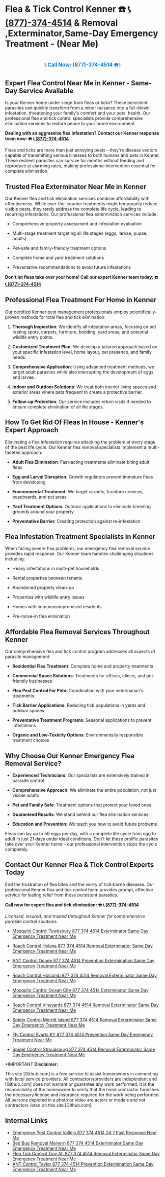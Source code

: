 # Flea & Tick Control Kenner ☎️ [📞 (877)-374-4514](https://pest-control-4514.netlify.app) & Removal ,Exterminator,Same-Day Emergency Treatment - (Near Me) 
# 

<p align="center" style="font-size: 1.2em; font-weight: bold; margin: 20px 0;">
  <a href="https://pest-control-4514.netlify.app" target="_blank" style="color: #007BFF; text-decoration: none;">📞 Call Now: (877)-374-4514 ☎️💧</a>
</p>

## Expert Flea Control Near Me in Kenner - Same-Day Service Available

Is your Kenner home under siege from fleas or ticks? These persistent parasites can quickly transform from a minor nuisance into a full-blown infestation, threatening your family's comfort and your pets' health. Our professional flea and tick control specialists provide comprehensive elimination services to restore peace to your home environment.

**Dealing with an aggressive flea infestation? Contact our Kenner response team now: ☎️ [📞 (877)-374-4514](https://pest-control-4514.netlify.app)**

Fleas and ticks are more than just annoying pests – they're disease vectors capable of transmitting serious illnesses to both humans and pets in Kenner. These resilient parasites can survive for months without feeding and reproduce at alarming rates, making professional intervention essential for complete elimination.

## Trusted Flea Exterminator Near Me in Kenner

Our Kenner flea and tick elimination services combine affordability with effectiveness. While over-the-counter treatments might temporarily reduce visible pests, they rarely address the complete life cycle, leading to recurring infestations. Our professional flea extermination services include:

- Comprehensive property assessment and infestation evaluation  

- Multi-stage treatment targeting all life stages (eggs, larvae, pupae, adults)  

- Pet-safe and family-friendly treatment options  

- Complete home and yard treatment solutions  

- Preventative recommendations to avoid future infestations  

**Don't let fleas take over your home! Call our expert Kenner team today: ☎️ [📞 (877)-374-4514](https://pest-control-4514.netlify.app)**

## Professional Flea Treatment For Home in Kenner

Our certified Kenner pest management professionals employ scientifically-proven methods for total flea and tick elimination:

1. **Thorough Inspection**: We identify all infestation areas, focusing on pet resting spots, carpets, furniture, bedding, yard areas, and potential wildlife entry points.  

2. **Customized Treatment Plan**: We develop a tailored approach based on your specific infestation level, home layout, pet presence, and family needs.  

3. **Comprehensive Application**: Using advanced treatment methods, we target adult parasites while also interrupting the development of eggs and larvae.  

4. **Indoor and Outdoor Solutions**: We treat both interior living spaces and exterior areas where pets frequent to create a protective barrier.  

5. **Follow-up Protection**: Our service includes return visits if needed to ensure complete elimination of all life stages.  

## How To Get Rid Of Fleas In House - Kenner's Expert Approach

Eliminating a flea infestation requires attacking the problem at every stage of the pest life cycle. Our Kenner flea removal specialists implement a multi-faceted approach:

- **Adult Flea Elimination**: Fast-acting treatments eliminate biting adult fleas  

- **Egg and Larval Disruption**: Growth regulators prevent immature fleas from developing  

- **Environmental Treatment**: We target carpets, furniture crevices, baseboards, and pet areas  

- **Yard Treatment Options**: Outdoor applications to eliminate breeding grounds around your property  

- **Preventative Barrier**: Creating protection against re-infestation  

## Flea Infestation Treatment Specialists in Kenner

When facing severe flea problems, our emergency flea removal service provides rapid response. Our Kenner team handles challenging situations including:

- Heavy infestations in multi-pet households  

- Rental properties between tenants  

- Abandoned property clean-up  

- Properties with wildlife entry issues  

- Homes with immunocompromised residents  

- Pre-move-in flea elimination  

## Affordable Flea Removal Services Throughout Kenner

Our comprehensive flea and tick control program addresses all aspects of parasite management:

- **Residential Flea Treatment**: Complete home and property treatments  

- **Commercial Space Solutions**: Treatments for offices, clinics, and pet-friendly businesses  

- **Flea Pest Control For Pets**: Coordination with your veterinarian's treatments  

- **Tick Barrier Applications**: Reducing tick populations in yards and outdoor spaces  

- **Preventative Treatment Programs**: Seasonal applications to prevent infestations  

- **Organic and Low-Toxicity Options**: Environmentally responsible treatment choices  

## Why Choose Our Kenner Emergency Flea Removal Service?

- **Experienced Technicians**: Our specialists are extensively trained in parasite control  

- **Comprehensive Approach**: We eliminate the entire population, not just visible adults  

- **Pet and Family Safe**: Treatment options that protect your loved ones  

- **Guaranteed Results**: We stand behind our flea elimination services  

- **Education and Prevention**: We teach you how to avoid future problems  

Fleas can lay up to 50 eggs per day, with a complete life cycle from egg to adult in just 21 days under ideal conditions. Don't let these prolific parasites take over your Kenner home – our professional intervention stops the cycle completely.

## Contact Our Kenner Flea & Tick Control Experts Today

End the frustration of flea bites and the worry of tick-borne diseases. Our professional Kenner flea and tick control team provides prompt, effective service for lasting relief from these persistent parasites.

**Call now for expert flea and tick elimination: ☎️ [📞 (877)-374-4514](https://pest-control-4514.netlify.app)**

*Licensed, insured, and trusted throughout Kenner for comprehensive parasite control solutions.*


- [Mosquito Control Tewksbury 877 374 4514 Exterminator Same Day Emergency Treatment Near Me](https://github.com/allyoucaneatsushiin/pest-control/blob/main/Mosquito-Control-Tewksbury-877-374-4514-Exterminator-Same-Day-Emergency-Treatment-Near-Me.md)
- [Roach Control Helena 877 374 4514 Removal Exterminator Same Day Emergency Treatment Near Me](https://github.com/allyoucaneatsushiin/pest-control/blob/main/Roach-Control-Helena-877-374-4514-Removal-Exterminator-Same-Day-Emergency-Treatment-Near-Me.md)
- [ANT Control Ocoee 877 374 4514 Prevention Extermination Same Day Emergency Treatment Near Me](https://github.com/allyoucaneatsushiin/pest-control/blob/main/ANT-Control-Ocoee-877-374-4514-Prevention-Extermination-Same-Day-Emergency-Treatment-Near-Me.md)


- [Roach Control Holcomb 877 374 4514 Removal Exterminator Same Day Emergency Treatment Near Me](https://github.com/allyoucaneatsushiin/pest-control/blob/main/Roach-Control-Holcomb-877-374-4514-Removal-Exterminator-Same-Day-Emergency-Treatment-Near-Me.md)
- [Mosquito Control Ocean City 877 374 4514 Exterminator Same Day Emergency Treatment Near Me](https://github.com/allyoucaneatsushiin/pest-control/blob/main/Mosquito-Control-Ocean-City-877-374-4514-Exterminator-Same-Day-Emergency-Treatment-Near-Me.md)
- [Roach Control Vineyards 877 374 4514 Removal Exterminator Same Day Emergency Treatment Near Me](https://github.com/allyoucaneatsushiin/pest-control/blob/main/Roach-Control-Vineyards-877-374-4514-Removal-Exterminator-Same-Day-Emergency-Treatment-Near-Me.md)


- [Spider Control Merritt Island 877 374 4514 Removal Exterminator Same Day Emergency Treatment Near Me](https://github.com/allyoucaneatsushiin/pest-control/blob/main/Spider-Control-Merritt-Island-877-374-4514-Removal-Exterminator-Same-Day-Emergency-Treatment-Near-Me.md)
- [Fly Control Evarts KY 877 374 4514 Prevention Same Day Emergency Treatment Near Me](https://github.com/allyoucaneatsushiin/pest-control/blob/main/Fly-Control-Evarts-KY-877-374-4514-Prevention-Same-Day-Emergency-Treatment-Near-Me.md)
- [Spider Control Stroudsburg 877 374 4514 Removal Exterminator Same Day Emergency Treatment Near Me](https://github.com/allyoucaneatsushiin/pest-control/blob/main/Spider-Control-Stroudsburg-877-374-4514-Removal-Exterminator-Same-Day-Emergency-Treatment-Near-Me.md)


*IMPORTANT **Disclaimer:**  

This site [Github.com] is a free service to assist homeowners in connecting with local service providers. All contractors/providers are independent and [Github.com] does not warrant or guarantee any work performed. It is the responsibility of the homeowner to verify that the hired contractor furnishes the necessary license and insurance required for the work being performed. All persons depicted in a photo or video are actors or models and not contractors listed on this site [Github.com].


## Internal Links
- [Emergency Pest Control Vallejo 877 374 4514 24 7 Fast Response Near Me](https://github.com/allyoucaneatsushiin/pest-control/blob/main/Emergency-Pest-Control-Vallejo-877-374-4514-24-7-Fast-Response-Near-Me.md)
- [Bed Bug Removal Malvern 877 374 4514 Exterminator Same Day Emergency Treatment Near Me](https://github.com/allyoucaneatsushiin/pest-control/blob/main/Bed-Bug-Removal-Malvern-877-374-4514-Exterminator-Same-Day-Emergency-Treatment-Near-Me.md)
- [Flea Tick Control Troy AL 877 374 4514 Removal Exterminator Same Day Emergency Treatment Near Me](https://github.com/allyoucaneatsushiin/pest-control/blob/main/Flea-Tick-Control-Troy-AL-877-374-4514-Removal-Exterminator-Same-Day-Emergency-Treatment-Near-Me.md)
- [ANT Control Taylor 877 374 4514 Prevention Extermination Same Day Emergency Treatment Near Me](https://github.com/allyoucaneatsushiin/pest-control/blob/main/ANT-Control-Taylor-877-374-4514-Prevention-Extermination-Same-Day-Emergency-Treatment-Near-Me.md)
